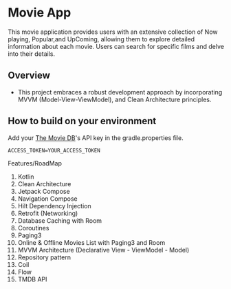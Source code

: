 # Movie App

This movie application provides users with an extensive collection of Now playing, Popular,and UpComing, allowing them to explore detailed information about each movie. Users can search for specific films and delve into their details. 

## Overview
- This project embraces a robust development approach by incorporating MVVM (Model-View-ViewModel), and Clean Architecture principles.

## How to build on your environment
Add your [The Movie DB](https://www.themoviedb.org/)'s API key in the gradle.properties file.
```xml
ACCESS_TOKEN=YOUR_ACCESS_TOKEN
```

Features/RoadMap

1. Kotlin
2. Clean Architecture
3. Jetpack Compose
4. Navigation Compose
5. Hilt Dependency Injection
6. Retrofit (Networking)
7. Database Caching with Room
8. Coroutines
9. Paging3
10. Online & Offline Movies List with Paging3 and Room
11. MVVM Architecture (Declarative View - ViewModel - Model)
12. Repository pattern
13. Coil
14. Flow
15. TMDB API


